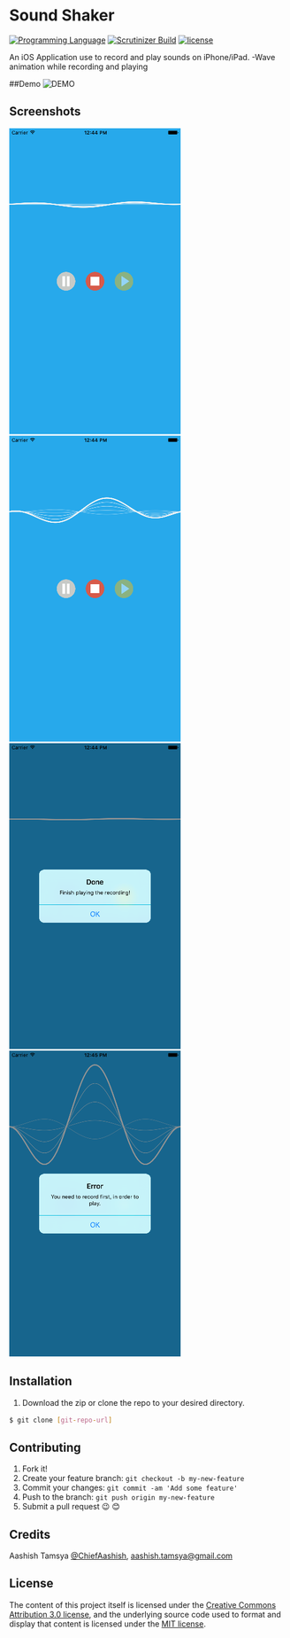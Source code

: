 # Sound Shaker
[![Programming Language](https://img.shields.io/badge/language-objective--c-ff69b4.svg)]()
[![Scrutinizer Build](https://img.shields.io/scrutinizer/build/g/filp/whoops.svg?maxAge=2592000)]()
[![license](https://img.shields.io/github/license/mashape/apistatus.svg?maxAge=2592000)]()

An iOS Application use to record and play sounds on iPhone/iPad. 
-Wave animation while recording and playing

##Demo
![DEMO](https://github.com/aashishtamsya/SoundShakerObjC/blob/master/Resources/Demo/DEMO.gif)
## Screenshots

![Screenshot Home](Resources/Screenshots/1.png?raw=true "Screenshot Home")
![Screenshot Recording](Resources/Screenshots/2.png?raw=true "Screenshot Recording")
![Screenshot Played](Resources/Screenshots/3.png?raw=true "Screenshot Played")
![Screenshot Shake](Resources/Screenshots/4.png?raw=true "Screenshot Shake")

## Installation

1. Download the zip or clone the repo to your desired directory.

```sh
$ git clone [git-repo-url] 
```

## Contributing

1. Fork it!
2. Create your feature branch: `git checkout -b my-new-feature`
3. Commit your changes: `git commit -am 'Add some feature'`
4. Push to the branch: `git push origin my-new-feature`
5. Submit a pull request 😉 😊


## Credits

Aashish Tamsya [@ChiefAashish](https://www.twitter.com/chiefaashish),
aashish.tamsya@gmail.com


## License

The content of this project itself is licensed under the [Creative Commons Attribution 3.0 license](https://creativecommons.org/licenses/by/3.0/us/deed.en_US), and the underlying source code used to format and display that content is licensed under the [MIT license](https://opensource.org/licenses/mit-license.php).
